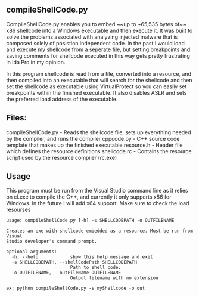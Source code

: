 ## compileShellCode.py

CompileShellCode.py enables you to embed ~~up to ~65,535 bytes of~~ x86 shellcode into a Windows executable and then execute it. It was built to solve the problems associated with analyzing injected malware that is composed solely of posistion independent code. In the past I would load and execute my shellcode from a seperate file, but setting breakpoints and saving comments for shellcode executed in this way gets pretty frustrating in Ida Pro in my opinion.

In this program shellcode is read from a file, converted into a resource, and then compiled into an executable that will search for the shellcode and then set the shellcode as executable using VirtualProtect so you can easily set breakpoints within the finished executable. It also disables ASLR and sets the preferred load address of the executable. 

## Files:

compileShellCode.py - Reads the shellcode file, sets up everything needed by the compiler, and runs the compiler
cppcode.py - C++ source code template that makes up the finished executable
resource.h - Header file which defines the resource definitions
shellcode.rc - Contains the resource script used by the resource compiler (rc.exe)

## Usage

This program must be run from the Visual Studio command line as it relies on cl.exe to compile the C++, and currently it only supports x86 for Windows. In the future I will add x64 support. Make sure to check the load resourses 

```
usage: compileShellCode.py [-h] -s SHELLCODEPATH -o OUTFILENAME

Creates an exe with shellcode embedded as a resource. Must be run from Visual
Studio developer's command prompt.

optional arguments:
  -h, --help            show this help message and exit
  -s SHELLCODEPATH, --shellCodePath SHELLCODEPATH
                        Path to shell code.
  -o OUTFILENAME, --outFileName OUTFILENAME
                        Output filename with no extension

ex: python compileShellCode.py -s myShellcode -o out
```

